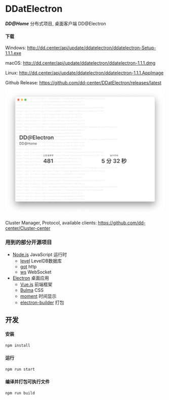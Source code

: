 # DDatElectron
***DD@Home*** 分布式项目, 桌面客户端 DD@Electron

#### 下载

Windows: <http://dd.center/api/update/ddatelectron/ddatelectron-Setup-1.1.1.exe>

macOS: <http://dd.center/api/update/ddatelectron/ddatelectron-1.1.1.dmg>

Linux: <http://dd.center/api/update/ddatelectron/ddatelectron-1.1.1.AppImage>

Github Release: <https://github.com/dd-center/DDatElectron/releases/latest>

![screenshot](./doc/screenshot.png)

Cluster Manager, Protocol, available clients: <https://github.com/dd-center/Cluster-center>

### 用到的部分开源项目

* [Node.js](https://nodejs.org/) JavaScript 运行时
  * [level](https://www.npmjs.com/package/level) LevelDB数据库
  * [got](https://www.npmjs.com/package/got) http
  * [ws](https://www.npmjs.com/package/ws) WebSocket
* [Electron](https://electronjs.org) 桌面应用
  * [Vue.js](https://vuejs.org) 前端框架
  * [Bulma](https://bulma.io) CSS
  * [moment](https://momentjs.com) 时间显示
  * [electron-builder](https://www.electron.build) 打包

## 开发

#### 安装

```sh
npm install
```

#### 运行

```sh
npm run start
```

#### 编译并打包可执行文件

```sh
npm run build
```

